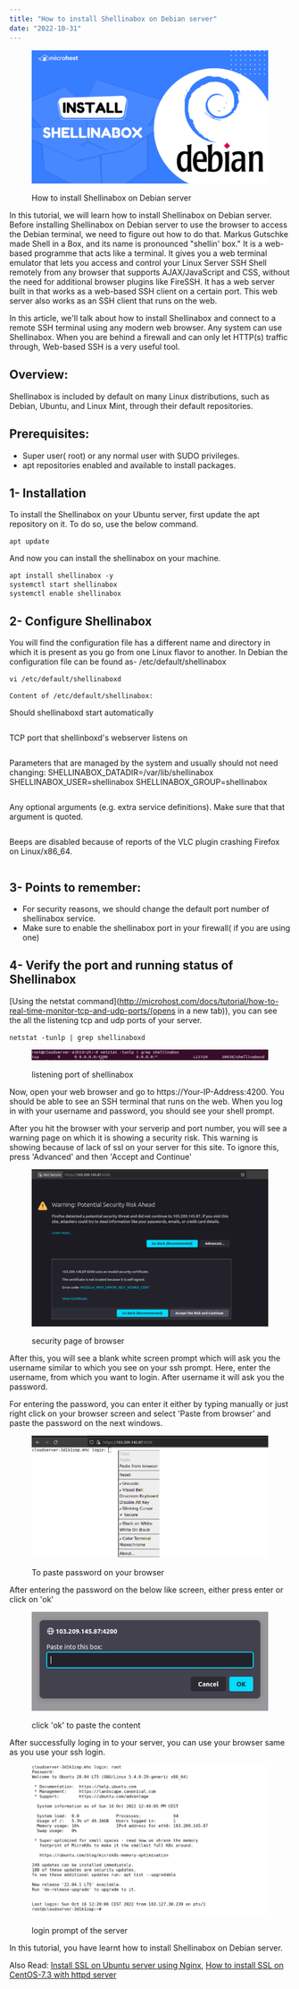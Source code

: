 ```yaml
---
title: "How to install Shellinabox on Debian server"
date: "2022-10-31"
---
```


<figure>

![How to install shellinabox on Debian](images/How-to-install-shellinabox-on-Debian-1024x576.png)

<figcaption>

How to install Shellinabox on Debian server

</figcaption>

</figure>

In this tutorial, we will learn how to install Shellinabox on Debian server. Before installing Shellinabox on Debian server to use the browser to access the Debian terminal, we need to figure out how to do that. Markus Gutschke made Shell in a Box, and its name is pronounced "shellin' box." It is a web-based programme that acts like a terminal. It gives you a web terminal emulator that lets you access and control your Linux Server SSH Shell remotely from any browser that supports AJAX/JavaScript and CSS, without the need for additional browser plugins like FireSSH. It has a web server built in that works as a web-based SSH client on a certain port. This web server also works as an SSH client that runs on the web.

In this article, we'll talk about how to install Shellinabox and connect to a remote SSH terminal using any modern web browser. Any system can use Shellinabox. When you are behind a firewall and can only let HTTP(s) traffic through, Web-based SSH is a very useful tool.

## Overview:

Shellinabox is included by default on many Linux distributions, such as Debian, Ubuntu, and Linux Mint, through their default repositories.

## Prerequisites:

- Super user( root) or any normal user with SUDO privileges.
- apt repositories enabled and available to install packages.

## 1- Installation

To install the Shellinabox on your Ubuntu server, first update the apt repository on it. To do so, use the below command.

```
apt update
```
And now you can install the shellinabox on your machine.

```
apt install shellinabox -y
systemctl start shellinabox
systemctl enable shellinabox
```
## 2- Configure Shellinabox

You will find the configuration file has a different name and directory in which it is present as you go from one Linux flavor to another. In Debian the configuration file can be found as- /etc/default/shellinabox

```
vi /etc/default/shellinaboxd
```
```
Content of /etc/default/shellinabox:

```
Should shellinaboxd start automatically
```SHELLINABOX_DAEMON_START=1

```
TCP port that shellinboxd's webserver listens on
```SHELLINABOX_PORT=4200

```
Parameters that are managed by the system and usually should not need
changing:
SHELLINABOX_DATADIR=/var/lib/shellinabox
SHELLINABOX_USER=shellinabox
SHELLINABOX_GROUP=shellinabox
```
```
Any optional arguments (e.g. extra service definitions).  Make sure
that that argument is quoted.
```#
```
Beeps are disabled because of reports of the VLC plugin crashing
  Firefox on Linux/x86_64.
```SHELLINABOX_ARGS="--no-beep"
```

## 3- Points to remember:

- For security reasons, we should change the default port number of shellinabox service.
- Make sure to enable the shellinabox port in your firewall( if you are using one)

## 4- Verify the port and running status of Shellinabox

[Using the netstat command](http://microhost.com/docs/tutorial/how-to-real-time-monitor-tcp-and-udp-ports/(opens in a new tab)), you can see the all the listening tcp and udp ports of your server.

```
netstat -tunlp | grep shellinaboxd
```
<figure>

![listening port of shellinabox](images/image-459.png)

<figcaption>

listening port of shellinabox

</figcaption>

</figure>

Now, open your web browser and go to https://Your-IP-Address:4200. You should be able to see an SSH terminal that runs on the web. When you log in with your username and password, you should see your shell prompt.

After you hit the browser with your serverip and port number, you will see a warning page on which it is showing a security risk. This warning is showing because of lack of ssl on your server for this site. To ignore this, press 'Advanced' and then 'Accept and Continue'

<figure>

![first page of browser](images/image-378-1024x679.png)

<figcaption>

security page of browser

</figcaption>

</figure>

After this, you will see a blank white screen prompt which will ask you the username similar to which you see on your ssh prompt. Here, enter the username, from which you want to login. After username it will ask you the password.

For entering the password, you can enter it either by typing manually or just right click on your browser screen and select 'Paste from browser' and paste the password on the next windows.

<figure>

![To paste password on your browser](images/image-379.png)

<figcaption>

To paste password on your browser

</figcaption>

</figure>

After entering the password on the below like screen, either press enter or click on 'ok'

<figure>

![](images/image-380.png)

<figcaption>

click 'ok' to paste the content

</figcaption>

</figure>

After successfully loging in to your server, you can use your browser same as you use your ssh login.

<figure>

![](images/image-381.png)

<figcaption>

login prompt of the server

</figcaption>

</figure>

In this tutorial, you have learnt how to install Shellinabox on Debian server.

Also Read: [Install SSL on Ubuntu server using Nginx](https://utho.com/docs/tutorial/install-ssl-on-ubuntu-server-using-nginx/), [How to install SSL on CentOS-7.3 with httpd server](https://utho.com/docs/tutorial/how-to-install-ssl-on-centos-7-3-with-httpd-server/)
